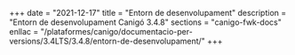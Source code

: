 +++
date        = "2021-12-17"
title       = "Entorn de desenvolupament"
description = "Entorn de desenvolupament Canigó 3.4.8"
sections    = "canigo-fwk-docs"
enllac		= "/plataformes/canigo/documentacio-per-versions/3.4LTS/3.4.8/entorn-de-desenvolupament/"
+++